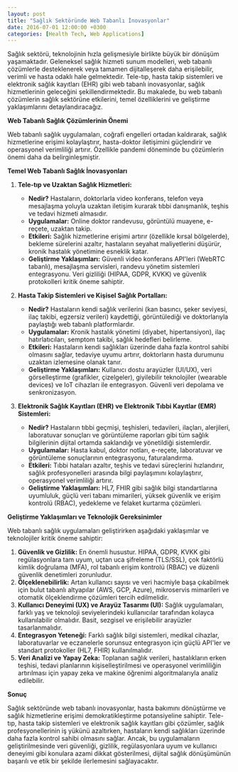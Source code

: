```yaml
---
layout: post
title: "Sağlık Sektöründe Web Tabanlı İnovasyonlar"
date: 2016-07-01 12:00:00 +0300
categories: [Health Tech, Web Applications]
---
```



Sağlık sektörü, teknolojinin hızla gelişmesiyle birlikte büyük bir dönüşüm yaşamaktadır. Geleneksel sağlık hizmeti sunum modelleri, web tabanlı çözümlerle desteklenerek veya tamamen dijitalleşerek daha erişilebilir, verimli ve hasta odaklı hale gelmektedir. Tele-tıp, hasta takip sistemleri ve elektronik sağlık kayıtları (EHR) gibi web tabanlı inovasyonlar, sağlık hizmetlerinin geleceğini şekillendirmektedir. Bu makalede, bu web tabanlı çözümlerin sağlık sektörüne etkilerini, temel özelliklerini ve geliştirme yaklaşımlarını detaylandıracağız.

**Web Tabanlı Sağlık Çözümlerinin Önemi**

Web tabanlı sağlık uygulamaları, coğrafi engelleri ortadan kaldırarak, sağlık hizmetlerine erişimi kolaylaştırır, hasta-doktor iletişimini güçlendirir ve operasyonel verimliliği artırır. Özellikle pandemi döneminde bu çözümlerin önemi daha da belirginleşmiştir.

**Temel Web Tabanlı Sağlık İnovasyonları**

1.  **Tele-tıp ve Uzaktan Sağlık Hizmetleri:**
    *   **Nedir?** Hastaların, doktorlarla video konferans, telefon veya mesajlaşma yoluyla uzaktan iletişim kurarak tıbbi danışmanlık, teşhis ve tedavi hizmeti almasıdır.
    *   **Uygulamalar:** Online doktor randevusu, görüntülü muayene, e-reçete, uzaktan takip.
    *   **Etkileri:** Sağlık hizmetlerine erişimi artırır (özellikle kırsal bölgelerde), bekleme sürelerini azaltır, hastaların seyahat maliyetlerini düşürür, kronik hastalık yönetimine esneklik katar.
    *   **Geliştirme Yaklaşımları:** Güvenli video konferans API'leri (WebRTC tabanlı), mesajlaşma servisleri, randevu yönetim sistemleri entegrasyonu. Veri gizliliği (HIPAA, GDPR, KVKK) ve güvenlik protokolleri kritik öneme sahiptir.

2.  **Hasta Takip Sistemleri ve Kişisel Sağlık Portalları:**
    *   **Nedir?** Hastaların kendi sağlık verilerini (kan basıncı, şeker seviyesi, ilaç takibi, egzersiz verileri) kaydettiği, görüntülediği ve doktorlarıyla paylaştığı web tabanlı platformlardır.
    *   **Uygulamalar:** Kronik hastalık yönetimi (diyabet, hipertansiyon), ilaç hatırlatıcıları, semptom takibi, sağlık hedefleri belirleme.
    *   **Etkileri:** Hastaların kendi sağlıkları üzerinde daha fazla kontrol sahibi olmasını sağlar, tedaviye uyumu artırır, doktorların hasta durumunu uzaktan izlemesine olanak tanır.
    *   **Geliştirme Yaklaşımları:** Kullanıcı dostu arayüzler (UI/UX), veri görselleştirme (grafikler, çizelgeler), giyilebilir teknolojiler (wearable devices) ve IoT cihazları ile entegrasyon. Güvenli veri depolama ve senkronizasyon.

3.  **Elektronik Sağlık Kayıtları (EHR) ve Elektronik Tıbbi Kayıtlar (EMR) Sistemleri:**
    *   **Nedir?** Hastaların tıbbi geçmişi, teşhisleri, tedavileri, ilaçları, alerjileri, laboratuvar sonuçları ve görüntüleme raporları gibi tüm sağlık bilgilerinin dijital ortamda saklandığı ve yönetildiği sistemlerdir.
    *   **Uygulamalar:** Hasta kabul, doktor notları, e-reçete, laboratuvar ve görüntüleme sonuçlarının entegrasyonu, faturalandırma.
    *   **Etkileri:** Tıbbi hataları azaltır, teşhis ve tedavi süreçlerini hızlandırır, sağlık profesyonelleri arasında bilgi paylaşımını kolaylaştırır, operasyonel verimliliği artırır.
    *   **Geliştirme Yaklaşımları:** HL7, FHIR gibi sağlık bilgi standartlarına uyumluluk, güçlü veri tabanı mimarileri, yüksek güvenlik ve erişim kontrolü (RBAC), yedekleme ve felaket kurtarma çözümleri.

**Geliştirme Yaklaşımları ve Teknolojik Gereksinimler**

Web tabanlı sağlık uygulamaları geliştirirken aşağıdaki yaklaşımlar ve teknolojiler kritik öneme sahiptir:

1.  **Güvenlik ve Gizlilik:** En önemli husustur. HIPAA, GDPR, KVKK gibi regülasyonlara tam uyum, uçtan uca şifreleme (TLS/SSL), çok faktörlü kimlik doğrulama (MFA), rol tabanlı erişim kontrolü (RBAC) ve düzenli güvenlik denetimleri zorunludur.
2.  **Ölçeklenebilirlik:** Artan kullanıcı sayısı ve veri hacmiyle başa çıkabilmek için bulut tabanlı altyapılar (AWS, GCP, Azure), mikroservis mimarileri ve otomatik ölçeklendirme çözümleri tercih edilmelidir.
3.  **Kullanıcı Deneyimi (UX) ve Arayüz Tasarımı (UI):** Sağlık uygulamaları, farklı yaş ve teknoloji seviyelerindeki kullanıcılar tarafından kolayca kullanılabilir olmalıdır. Basit, sezgisel ve erişilebilir arayüzler tasarlanmalıdır.
4.  **Entegrasyon Yeteneği:** Farklı sağlık bilgi sistemleri, medikal cihazlar, laboratuvarlar ve eczanelerle sorunsuz entegrasyon için güçlü API'ler ve standart protokoller (HL7, FHIR) kullanılmalıdır.
5.  **Veri Analizi ve Yapay Zeka:** Toplanan sağlık verileri, hastalıkların erken teşhisi, tedavi planlarının kişiselleştirilmesi ve operasyonel verimliliğin artırılması için yapay zeka ve makine öğrenimi algoritmalarıyla analiz edilebilir.

**Sonuç**

Sağlık sektöründe web tabanlı inovasyonlar, hasta bakımını dönüştürme ve sağlık hizmetlerine erişimi demokratikleştirme potansiyeline sahiptir. Tele-tıp, hasta takip sistemleri ve elektronik sağlık kayıtları gibi çözümler, sağlık profesyonellerinin iş yükünü azaltırken, hastaların kendi sağlıkları üzerinde daha fazla kontrol sahibi olmasını sağlar. Ancak, bu uygulamaların geliştirilmesinde veri güvenliği, gizlilik, regülasyonlara uyum ve kullanıcı deneyimi gibi konulara azami dikkat gösterilmesi, dijital sağlık dönüşümünün başarılı ve etik bir şekilde ilerlemesini sağlayacaktır.